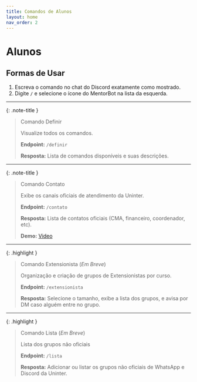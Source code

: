 ```yaml
---
title: Comandos de Alunos
layout: home
nav_order: 2
---
```


# Alunos

## Formas de Usar

1. Escreva o comando no chat do Discord exatamente como mostrado.
2. Digite `/` e selecione o ícone do MentorBot na lista da esquerda.

---

{: .note-title }
> Comando Definir
>
> Visualize todos os comandos.
>
> **Endpoint:**
> `/definir`
>
> **Resposta:**
> Lista de comandos disponíveis e suas descrições.

---

{: .note-title }
> Comando Contato
>
> Exibe os canais oficiais de atendimento da Uninter.
>
> **Endpoint:**
> `/contato`
>
> **Resposta:**
> Lista de contatos oficiais (CMA, financeiro, coordenador, etc).
>
> **Demo:**
> [Video](https://github.com/user-attachments/assets/70d8efed-b3ec-47ca-9440-12eb54e056eb)

---

{: .highlight }
> Comando Extensionista (_Em Breve_)
>
> Organização e criação de grupos de Extensionistas por curso.
>
> **Endpoint:**
> `/extensionista`
>
> **Resposta:**
> Selecione o tamanho, exibe a lista dos grupos, e avisa por DM caso alguém entre no grupo.

---

{: .highlight }
> Comando Lista (_Em Breve_)
>
> Lista dos grupos não oficiais
>
> **Endpoint:**
> `/lista`
>
> **Resposta:**
> Adicionar ou listar os grupos não oficiais de WhatsApp e Discord da Uninter.
